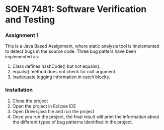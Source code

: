 # SOEN 7481: Software Verification and Testing

### Assignment 1

This is a Java Based Assignment, where static analysis tool is implemented to detect bugs in the source code. Three bug patters have been implemented as:
1. Class defines hashCode() but not equals().
2. equals() method does not check for null argument.
3. Inadequate logging information in catch blocks.

### Installation
1. Clone the project
2. Open the project in Eclipse IDE
3. Open Driver.java file and run the project
4. Once you run the project, the final result will print the information about the different types of bug patterns identified in the project.
